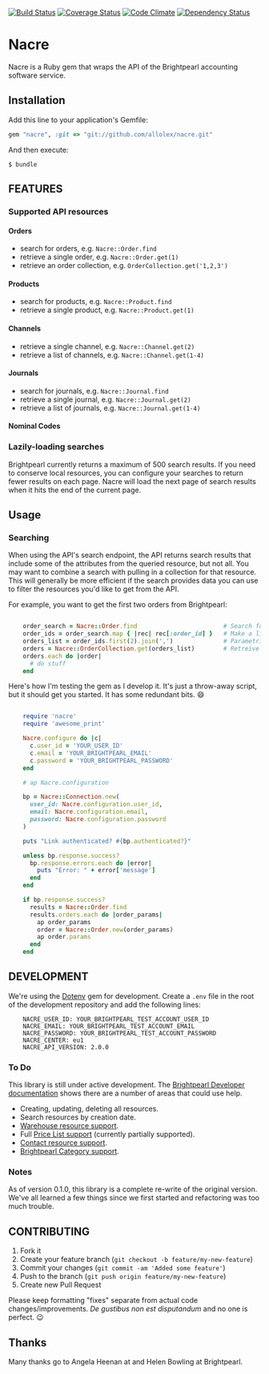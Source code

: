 [![Build Status](https://travis-ci.org/allolex/nacre.svg?branch=master)](https://travis-ci.org/allolex/nacre) [![Coverage Status](https://coveralls.io/repos/allolex/nacre/badge.png?branch=master)](https://coveralls.io/r/allolex/nacre?branch=master) [![Code Climate](https://codeclimate.com/github/allolex/nacre.png)](https://codeclimate.com/github/allolex/nacre) [![Dependency Status](https://gemnasium.com/allolex/nacre.svg)](https://gemnasium.com/allolex/nacre)


# Nacre

Nacre is a Ruby gem that wraps the API of the Brightpearl accounting software service.

## Installation

Add this line to your application's Gemfile:

```ruby
gem "nacre", :git => "git://github.com/allolex/nacre.git"
```

And then execute:

```
$ bundle
```


## FEATURES


### Supported API resources


#### Orders

- search for orders, e.g. `Nacre::Order.find`
- retrieve a single order, e.g. `Nacre::Order.get(1)`
- retrieve an order collection, e.g. `OrderCollection.get('1,2,3')`


#### Products

- search for products, e.g. `Nacre::Product.find`
- retrieve a single product, e.g. `Nacre::Product.get(1)`


#### Channels

- retrieve a single channel, e.g. `Nacre::Channel.get(2)`
- retrieve a list of channels, e.g. `Nacre::Channel.get(1-4)`


#### Journals

- search for journals, e.g. `Nacre::Journal.find`
- retrieve a single journal, e.g. `Nacre::Journal.get(2)`
- retrieve a list of journals, e.g. `Nacre::Journal.get(1-4)`

#### Nominal Codes

### Lazily-loading searches

Brightpearl currently returns a maximum of 500 search results. If you need to
conserve local resources, you can configure your searches to return fewer
results on each page. Nacre will load the next page of search results when it
hits the end of the current page.


## Usage


### Searching

When using the API's search endpoint, the API returns search results that
include some of the attributes from the queried resource, but not all. You may
want to combine a search with pulling in a collection for that resource. This
will generally be more efficient if the search provides data you can use to
filter the resources you'd like to get from the API.

For example, you want to get the first two orders from Brightpearl:

```ruby

    order_search = Nacre::Order.find                        # Search for all orders
    order_ids = order_search.map { |rec| rec[:order_id] }   # Make a list of all the id's
    orders_list = order_ids.first(2).join(',')              # Parametrize the first two id's from the search
    orders = Nacre::OrderCollection.get(orders_list)        # Retreive the orders as an OrderCollection.
    orders.each do |order|
      # do stuff
    end
```

Here's how I'm testing the gem as I develop it. It's just a throw-away script,
but it should get you started. It has some redundant bits. :smile:

```ruby

    require 'nacre'
    require 'awesome_print'

    Nacre.configure do |c|
      c.user_id = 'YOUR_USER_ID'
      c.email = 'YOUR_BRIGHTPEARL_EMAIL'
      c.password = 'YOUR_BRIGHTPEARL_PASSWORD'
    end

    # ap Nacre.configuration

    bp = Nacre::Connection.new(
      user_id: Nacre.configuration.user_id,
      email: Nacre.configuration.email,
      password: Nacre.configuration.password
    )

    puts "Link authenticated? #{bp.authenticated?}"

    unless bp.response.success?
      bp.response.errors.each do |error|
        puts "Error: " + error['message']
      end
    end

    if bp.response.success?
      results = Nacre::Order.find
      results.orders.each do |order_params|
        ap order_params
        order = Nacre::Order.new(order_params)
        ap order.params
      end
    end
```


## DEVELOPMENT

We're using the [Dotenv](https://github.com/bkeepers/dotenv) gem for
development. Create a `.env` file in the root of the development repository and
add the following lines:

```
    NACRE_USER_ID: YOUR_BRIGHTPEARL_TEST_ACCOUNT_USER_ID
    NACRE_EMAIL: YOUR_BRIGHTPEARL_TEST_ACCOUNT_EMAIL
    NACRE_PASSWORD: YOUR_BRIGHTPEARL_TEST_ACCOUNT_PASSWORD
    NACRE_CENTER: eu1
    NACRE_API_VERSION: 2.0.0
```


### To Do

This library is still under active development. The 
[Brightpearl Developer documentation](http://www.brightpearl.com/developer/latest/) 
shows there are a number of areas that could use help.

- Creating, updating, deleting all resources.
- Search resources by creation date.
- [Warehouse resource support](https://www.brightpearl.com/developer/latest/warehouse/index.html).
- Full [Price List support](https://www.brightpearl.com/developer/latest/product/price-list/index.html) (currently partially supported).
- [Contact resource support](https://www.brightpearl.com/developer/latest/contact/index.html).
- [Brightpearl Category support](https://www.brightpearl.com/developer/latest/product/brightpearl-category/index.html).


### Notes

As of version 0.1.0, this library is a complete re-write of the original
version. We've all learned a few things since we first started and refactoring
was too much trouble.


## CONTRIBUTING

1. Fork it
2. Create your feature branch (`git checkout -b feature/my-new-feature`)
3. Commit your changes (`git commit -am 'Added some feature'`)
4. Push to the branch (`git push origin feature/my-new-feature`)
5. Create new Pull Request

Please keep formatting "fixes" separate from actual code changes/improvements.
*De gustibus non est disputandum* and no one is perfect. :wink:

## Thanks 

Many thanks go to Angela Heenan at and Helen Bowling at Brightpearl.
